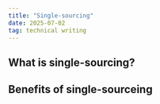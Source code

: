 ```yaml
---
title: "Single-sourcing"
date: 2025-07-02
tag: technical writing
---
```


## What is single-sourcing?

## Benefits of single-sourceing

##
